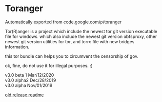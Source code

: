 # Toranger
Automatically exported from code.google.com/p/toranger

Tor(R)anger is a project which include the newest tor git version executable file for windows. which also include the newest git version obfsproxy, other newest git version utilities for tor, and torrc file with new bridges information.

this tor bundle can helps you to circumvent the censorship of gov.

ok, fine, do not use it for illegal purposes. :)

v3.0 beta 1 Mar/12/2020<br>
v3.0 alpha2 Dec/28/2019<br>
v3.0 alpha Nov/01/2019<br>


[old release readme](https://github.com/DarkSpyCyber/toranger/blob/master/old_releases/README.md)

